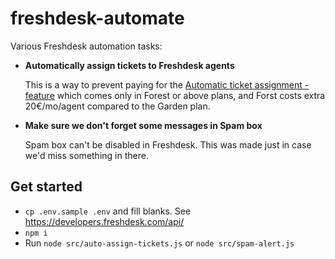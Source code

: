# freshdesk-automate

Various Freshdesk automation tasks:

* **Automatically assign tickets to Freshdesk agents**

    This is a way to prevent paying for the [Automatic ticket assignment -feature](https://support.freshdesk.com/support/solutions/articles/196581-understanding-automatic-ticket-assignment) which comes only in Forest or above plans, and
    Forst costs extra 20€/mo/agent compared to the Garden plan.

* **Make sure we don't forget some messages in Spam box**

    Spam box can't be disabled in Freshdesk. This was made just in case we'd miss something in
    there.

## Get started

* `cp .env.sample .env` and fill blanks. See https://developers.freshdesk.com/api/
* `npm i`
* Run `node src/auto-assign-tickets.js` or `node src/spam-alert.js`
